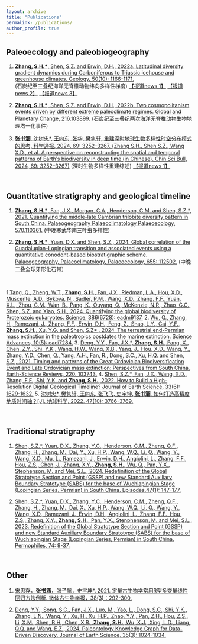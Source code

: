 ```yaml
---
layout: archive
title: "Publications"
permalink: /publications/
author_profile: true
---
```


<!-- {% if author.googlescholar %} -->
 <!-- You can also find my articles on <u><a href="{{author.googlescholar}}">my Google Scholar profile</a>.</u> -->
<!-- {% endif %} -->


Paleoecology and paleobiogeography 
------
1. [**Zhang, S.H.\***, Shen, S.Z. and Erwin, D.H., 2022a. Latitudinal diversity gradient dynamics during Carboniferous to Triassic icehouse and greenhouse climates. Geology, 50(10): 1166-1171.](https://pubs.geoscienceworld.org/gsa/geology/article/50/10/1166/615406/Latitudinal-diversity-gradient-dynamics-during)  
  (石炭纪至三叠纪海洋无脊椎动物纬向多样性梯度) [【报道news 1】](https://mp.weixin.qq.com/s?__biz=MzIwMzgzNzMyNg==&mid=2247560203&idx=5&sn=ebb02f41c4868c306405b259b5950525&chksm=96caf6eaa1bd7ffc5af04aed034fad1eaa3005609c35df5b1b7fe80553dde3e09759187aa4de&mpshare=1&scene=23&srcid=0723yzqujNsV8SP4HUAqzzqj&sharer_sharetime=1658587654512&sharer_shareid=f082d3452aa57b7bd69abfc17a9f6f92#rd)  [【报道news 2】](https://es.nju.edu.cn/e5/07/c22449a582919/page.htm)  [【报道news 3】](https://mp.weixin.qq.com/s?__biz=MzUzMTg1NDc5Nw==&mid=2247510966&idx=1&sn=6ffb8d17af8696fb98d07693d086752b&chksm=fabecf14cdc9460270f23883e8e23ef9e93843f690fc9c3a64bf9a047b12acab9f02cfba5e3a&mpshare=1&scene=23&srcid=07240vWS0yp4e40ymjqq951e&sharer_sharetime=1658620037802&sharer_shareid=f082d3452aa57b7bd69abfc17a9f6f92#rd) 
   
1. [**Zhang, S.H.\***, Shen, S.Z. and Erwin, D.H., 2022b. Two cosmopolitanism events driven by different extreme paleoclimate regimes. Global and Planetary Change, 216.103899.](https://www.sciencedirect.com/science/article/pii/S0921818122001667?via%3Dihub)
  (石炭纪至三叠纪两次海洋无脊椎动物生物地理均一化事件)

1. [**张书涵**, 沈树忠\*, 王向东, 张华, 樊隽轩, 重建深时地球生物多样性时空分布模式的思考,  科学通报, 2024, 69: 3252–3267. \(Zhang S.H., Shen S.Z., Wang X.D., et al. A perspective on reconstructing the spatial and temporal patterns of Earth′s biodiversity in deep time (in Chinese). Chin Sci Bull, 2024, 69: 3252–3267\)](https://doi.org/10.1360/TB-2024-0152) (深时生物多样性重建综述) [【报道news 1】](https://mp.weixin.qq.com/s/_ksDuL1CORMslwlOZ0jZ1A)

<br>

Quantitative stratigraphy and geological timeline
------
1. [**Zhang, S.H.\***, Fan, J.X., Morgan, C.A., Henderson, C.M. and Shen, S.Z.\*, 2021. Quantifying the middle-late Cambrian trilobite diversity pattern in South China. Palaeogeography Palaeoclimatology Palaeoecology, 570.110361.](https://www.sciencedirect.com/science/article/pii/S0031018221001462?dgcid=raven_sd_via_email)
(中晚寒武华南三叶虫多样性)

1. [**Zhang, S.H.\***, Yuan, D.X. and Shen, S.Z., 2024. Global correlation of the Guadalupian–Lopingian transition and associated events using a quantitative conodont-based biostratigraphic scheme. Palaeogeography, Palaeoclimatology, Palaeoecology, 655: 112502.](https://www.sciencedirect.com/science/article/abs/pii/S0031018224004917?via%3Dihub)
(中晚二叠全球牙形化石带）

<br>

1.[Tang, Q., Zheng, W.T., **Zhang, S.H.**, Fan, J.X., Riedman, L.A., Hou, X.D., Muscente, A.D., Bykova, N., Sadler, P.M., Wang, X.D., Zhang, F.F., Yuan, X.L., Zhou, C.M., Wan, B., Pang, K., Ouyang, Q., McKenzie, N.R., Zhao, G.C., Shen, S.Z. and Xiao, S.H., 2024. Quantifying the global biodiversity of Proterozoic eukaryotes. Science, 386(6728): eadm9137.](https://www.science.org/doi/abs/10.1126/science.adm9137)
2. [Wu, Q., Zhang, H., Ramezani, J., Zhang, F.F., Erwin, D.H., Feng, Z., Shao, L.Y., Cai, Y.F., **Zhang, S.H.**, Xu, Y.G. and Shen, S.Z\*., 2024. The terrestrial end-Permian mass extinction in the paleotropics postdates the marine extinction. Science Advances, 10(5): eadi7284.](https://www.science.org/doi/10.1126/sciadv.adi7284)
3. [Deng, Y.Y., Fan, J.X.\*, **Zhang, S.H.**, Fang, X., Chen, Z.Y., Shi, Y.K., Wang, H.W., Wang, X.B., Yang, J., Hou, X.D., Wang, Y., Zhang, Y.D., Chen, Q., Yang, A.H., Fan, R., Dong, S.C., Xu, H.Q. and Shen, S.Z., 2021. Timing and patterns of the Great Ordovician Biodiversification Event and Late Ordovician mass extinction: Perspectives from South China. Earth-Science Reviews, 220. 103743.](https://www.sciencedirect.com/science/article/abs/pii/S0012825221002440)
4. [Shen, S.Z.\*, Fan, J.X., Wang, X.D., Zhang, F.F., Shi, Y.K. and **Zhang, S.H.**, 2022. How to Build a High-Resolution Digital Geological Timeline? Journal of Earth Science, 33(6): 1629-1632.](https://link.springer.com/article/10.1007/s12583-022-1315-z)
5. [沈树忠\*, 樊隽轩, 王向东, 张飞飞, 史宇坤, **张书涵**. 如何打造高精度地质时间轴？[J]. 地球科学, 2022, 47(10): 3766-3769.](https://doi.org/10.3799/dqkx.2022.801)

<br>

Traditional stratigraphy
------  
1. [Shen, S.Z.\*, Yuan, D.X., Zhang, Y.C., Henderson, C.M., Zheng, Q.F., Zhang, H., Zhang, M., Dai, Y., Xu, H.P., Wang, W.Q., Li, Q., Wang, Y., Wang, X.D., Mu, L., Ramezani, J., Erwin, D.H., Angiolini, L., Zhang, F.F., Hou, Z.S., Chen, J., Zhang, X.Y., **Zhang, S.H.**, Wu, Q., Pan, Y.X., Stephenson, M. and Mei, S.L., 2024. Redefinition of the Global Stratotype Section and Point (GSSP) and new Standard Auxiliary Boundary Stratotype (SABS) for the base of Wuchiapingian Stage (Lopingian Series, Permian) in South China. Episodes.47(1): 147-177.](https://www.episodes.org/journal/view.html?uid=2345&vmd=Full)

2. [Shen, S.Z.\*, Yuan, D.X., Zhang, Y.C., Henderson, C.M., Zheng, Q.F., Zhang, H., Zhang, M., Dai, X., Xu, H.P., Wang, W.Q., Li, Q., Wang, Y., Wang, X.D., Ramezani, J., Erwin, D.H., Angiolini, L., Zhang, F.F., Hou, Z.S., Zhang, X.Y., **Zhang, S.H.**, Pan, Y.X., Stenphenson, M. and Mei, S.L., 2023. Redefinition of the Global Stratotype Section and Point (GSSP) and new Standard Auxiliary Boundary Stratotype (SABS) for the base of Wuchiapingian Stage (Lopingian Series, Permian) in South China. Permophiles, 74: 9-37.](https://permian.stratigraphy.org/files/permophiles/Permophiles%2074.pdf)
   
<br>

Other
------
1. [宋思存，**张书涵**，张子航，史宇坤\*. 2021. 定量古生物学常用R型多变量线性回归方法例析. 微体古生物学报，38(3)：292-300.](https://d.wanfangdata.com.cn/periodical/wtgswxb202103007)

2. [Deng, Y.Y., Song, S.C., Fan, J.X., Luo, M., Yao, L., Dong, S.C., Shi, Y.K., Zhang, L.N., Wang, Y., Xu, H., Xu, H.P., Zhao, Y.Y., Pan, Z.H., Hou, Z.S., Li, X.M., Shen, B.H., Chen, X.R., **Zhang, S.H.**, Wu, X.J., Xing, L.D., Liang, Q.Q. and Wang, E.Z., 2024. Paleontology Knowledge Graph for Data-Driven Discovery. Journal of Earth Science, 35(3): 1024-1034.](https://link.springer.com/article/10.1007/s12583-023-1943-9)


   

<!--  {% include base_path %} -->

<!--  {% for post in site.publications reversed %} -->
<!--   {% include archive-single.html %} -->
<!--  {% endfor %} -->
